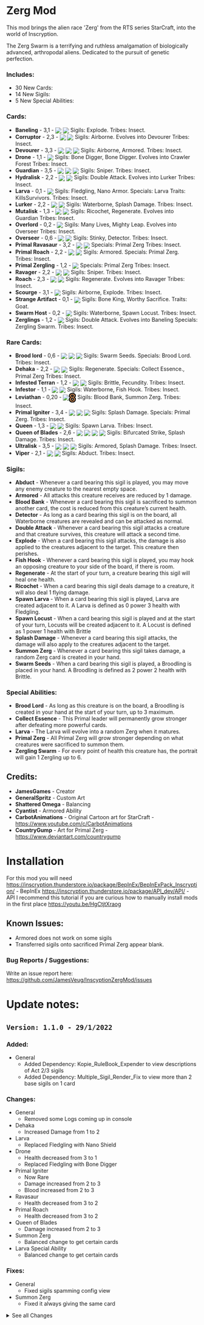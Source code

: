 # Zerg Mod
This mod brings the alien race 'Zerg' from the RTS series StarCraft, into the world of Inscryption.

The Zerg Swarm is a terrifying and ruthless amalgamation of biologically advanced, arthropodal aliens. Dedicated to the pursuit of genetic perfection.

### Includes:
- 30 New Cards:
- 14 New Sigils:
- 5 New Special Abilities:

### Cards:
- **Baneling** - 3,1 - <img align="center" src="https://tinyurl.com/2p86btxk"> <img align="center" src="https://tinyurl.com/2p86btxk"> Sigils: Explode. Tribes: Insect.
- **Corruptor** - 2,3 - <img align="center" src="https://tinyurl.com/34daekbw"> <img align="center" src="https://tinyurl.com/34daekbw"> Sigils: Airborne. Evolves into Devourer Tribes: Insect.
- **Devourer** - 3,3 - <img align="center" src="https://tinyurl.com/34daekbw"> <img align="center" src="https://tinyurl.com/34daekbw"> <img align="center" src="https://tinyurl.com/34daekbw"> Sigils: Airborne, Armored. Tribes: Insect.
- **Drone** - 1,1 - <img align="center" src="https://tinyurl.com/34daekbw"> Sigils: Bone Digger, Bone Digger. Evolves into Crawler Forest Tribes: Insect.
- **Guardian** - 3,5 - <img align="center" src="https://tinyurl.com/34daekbw"> <img align="center" src="https://tinyurl.com/34daekbw"> <img align="center" src="https://tinyurl.com/34daekbw"> Sigils: Sniper. Tribes: Insect.
- **Hydralisk** - 2,2 - <img align="center" src="https://tinyurl.com/34daekbw"> <img align="center" src="https://tinyurl.com/34daekbw"> Sigils: Double Attack. Evolves into Lurker Tribes: Insect.
- **Larva** - 0,1 - <img align="center" src="https://tinyurl.com/34daekbw"> Sigils: Fledgling, Nano Armor. Specials: Larva Traits: KillsSurvivors. Tribes: Insect.
- **Lurker** - 2,2 - <img align="center" src="https://tinyurl.com/34daekbw"> <img align="center" src="https://tinyurl.com/34daekbw"> Sigils: Waterborne, Splash Damage. Tribes: Insect.
- **Mutalisk** - 1,3 - <img align="center" src="https://tinyurl.com/34daekbw"> <img align="center" src="https://tinyurl.com/34daekbw"> Sigils: Ricochet, Regenerate. Evolves into Guardian Tribes: Insect.
- **Overlord** - 0,2 - <img align="center" src="https://tinyurl.com/34daekbw"> Sigils: Many Lives, Mighty Leap. Evolves into Overseer Tribes: Insect.
- **Overseer** - 0,6 - <img align="center" src="https://tinyurl.com/34daekbw"> <img align="center" src="https://tinyurl.com/34daekbw"> Sigils: Stinky, Detector. Tribes: Insect.
- **Primal Ravasaur** - 3,2 - <img align="center" src="https://tinyurl.com/34daekbw"> <img align="center" src="https://tinyurl.com/34daekbw"> Specials: Primal Zerg Tribes: Insect.
- **Primal Roach** - 2,2 - <img align="center" src="https://tinyurl.com/34daekbw"> <img align="center" src="https://tinyurl.com/34daekbw"> Sigils: Armored. Specials: Primal Zerg. Tribes: Insect.
- **Primal Zergling** - 1,2 - <img align="center" src="https://tinyurl.com/34daekbw"> Specials: Primal Zerg Tribes: Insect.
- **Ravager** - 2,2 - <img align="center" src="https://tinyurl.com/34daekbw"> <img align="center" src="https://tinyurl.com/34daekbw"> Sigils: Sniper. Tribes: Insect.
- **Roach** - 2,3 - <img align="center" src="https://tinyurl.com/34daekbw"> <img align="center" src="https://tinyurl.com/34daekbw"> Sigils: Regenerate. Evolves into Ravager Tribes: Insect.
- **Scourge** - 3,1 - <img align="center" src="https://tinyurl.com/34daekbw"> Sigils: Airborne, Explode. Tribes: Insect.
- **Strange Artifact** - 0,1 - <img align="center" src="https://tinyurl.com/34daekbw"> Sigils: Bone King, Worthy Sacrifice. Traits: Goat.
- **Swarm Host** - 0,2 - <img align="center" src="https://tinyurl.com/34daekbw"> Sigils: Waterborne, Spawn Locust. Tribes: Insect.
- **Zerglings** - 1,2 - <img align="center" src="https://tinyurl.com/34daekbw"> Sigils: Double Attack. Evolves into Baneling Specials: Zergling Swarm. Tribes: Insect.

### Rare Cards:
- **Brood lord** - 0,6 - <img align="center" src="https://tinyurl.com/34daekbw"> <img align="center" src="https://tinyurl.com/34daekbw"> <img align="center" src="https://tinyurl.com/34daekbw"> Sigils: Swarm Seeds. Specials: Brood Lord. Tribes: Insect.
- **Dehaka** - 2,2 - <img align="center" src="https://tinyurl.com/34daekbw"> <img align="center" src="https://tinyurl.com/34daekbw"> Sigils: Regenerate. Specials: Collect Essence., Primal Zerg Tribes: Insect.
- **Infested Terran** - 1,2 - <img align="center" src="https://tinyurl.com/2p86btxk"> <img align="center" src="https://tinyurl.com/2p86btxk"> Sigils: Brittle, Fecundity. Tribes: Insect.
- **Infestor** - 1,1 - <img align="center" src="https://tinyurl.com/34daekbw"> <img align="center" src="https://tinyurl.com/34daekbw"> Sigils: Waterborne, Fish Hook. Tribes: Insect.
- **Leviathan** - 0,20 - <img align="center" src="https://tinyurl.com/2p86btxk"><img align="center" src="https://raw.githubusercontent.com/JamesVeug/InscyptionReadmeMaker/main/Artwork/Git/cost_bone_8.png"> Sigils: Blood Bank, Summon Zerg. Tribes: Insect.
- **Primal Igniter** - 3,4 - <img align="center" src="https://tinyurl.com/34daekbw"> <img align="center" src="https://tinyurl.com/34daekbw"> <img align="center" src="https://tinyurl.com/34daekbw"> Sigils: Splash Damage. Specials: Primal Zerg. Tribes: Insect.
- **Queen** - 1,3 - <img align="center" src="https://tinyurl.com/34daekbw"> <img align="center" src="https://tinyurl.com/34daekbw"> Sigils: Spawn Larva. Tribes: Insect.
- **Queen of Blades** - 2,6 - <img align="center" src="https://tinyurl.com/34daekbw"> <img align="center" src="https://tinyurl.com/34daekbw"> <img align="center" src="https://tinyurl.com/34daekbw"> <img align="center" src="https://tinyurl.com/34daekbw"> Sigils: Bifurcated Strike, Splash Damage. Tribes: Insect.
- **Ultralisk** - 3,5 - <img align="center" src="https://tinyurl.com/34daekbw"> <img align="center" src="https://tinyurl.com/34daekbw"> <img align="center" src="https://tinyurl.com/34daekbw"> Sigils: Armored, Splash Damage. Tribes: Insect.
- **Viper** - 2,1 - <img align="center" src="https://tinyurl.com/34daekbw"> <img align="center" src="https://tinyurl.com/34daekbw"> Sigils: Abduct. Tribes: Insect.

### Sigils:
- **Abduct** - Whenever a card bearing this sigil is played, you may move any enemy creature to the nearest empty space.
- **Armored** - All attacks this creature receives are reduced by 1 damage.
- **Blood Bank** - Whenever a card bearing this sigil is sacrificed to summon another card, the cost is reduced from this creature’s current health.
- **Detector** - As long as a card bearing this sigil is on the board, all Waterborne creatures are revealed and can be attacked as normal.
- **Double Attack** - Whenever a card bearing this sigil attacks a creature and that creature survives, this creature will attack a second time.
- **Explode** - When a card bearing this sigil attacks, the damage is also applied to the creatures adjacent to the target. This creature then perishes.
- **Fish Hook** - Whenever a card bearing this sigil is played, you may hook an opposing creature to your side of the board, if there is room.
- **Regenerate** - At the start of your turn, a creature bearing this sigil will heal one health.
- **Ricochet** - When a card bearing this sigil deals damage to a creature, it will also deal 1 flying damage.
- **Spawn Larva** - When a card bearing this sigil is played, Larva are created adjacent to it. A Larva is defined as 0 power 3 health with Fledgling.
- **Spawn Locust** - When a card bearing this sigil is played and at the start of your turn, Locusts will be created adjacent to it. A Locust is defined as 1 power 1 health with Brittle
- **Splash Damage** - Whenever a card bearing this sigil attacks, the damage will also apply to the creatures adjacent to the target.
- **Summon Zerg** - Whenever a card bearing this sigil takes damage, a random Zerg card is created in your hand.
- **Swarm Seeds** - When a card bearing this sigil is played, a Broodling is placed in your hand. A Broodling is defined as 2 power 2 health with Brittle.

### Special Abilities:
- **Brood Lord** - As long as this creature is on the board, a Broodling is created in your hand at the start of your turn, up to 3 maximum.
- **Collect Essence** - This Primal leader will permanently grow stronger after defeating more powerful cards.
- **Larva** - The Larva will evolve into a random Zerg when it matures.
- **Primal Zerg** - All Primal Zerg will grow stronger depending on what creatures were sacrificed to summon them.
- **Zergling Swarm** - For every point of health this creature has, the portrait will gain 1 Zergling up to 6.


## Credits:
- **JamesGames** - Creator
- **GeneralSpritz** - Custom Art
- **Shattered Omega** - Balancing
- **Cyantist** - Armored Ability
- **CarbotAnimations** - Original Cartoon art for StarCraft - https://www.youtube.com/c/CarbotAnimations
- **CountryGump** - Art for Primal Zerg - https://www.deviantart.com/countrygump


# Installation
For this mod you will need
https://inscryption.thunderstore.io/package/BepInEx/BepInExPack_Inscryption/ - BepInEx
https://inscryption.thunderstore.io/package/API_dev/API/ - API
I recommend this tutorial if you are curious how to manually install mods in the first place https://youtu.be/HgCtjtXraog


## Known Issues:
- Armored does not work on some sigils
- Transferred sigils onto sacrificed Primal Zerg appear blank.


### Bug Reports / Suggestions:
Write an issue report here: https://github.com/JamesVeug/InscyptionZergMod/issues



# Update notes:

## `Version: 1.1.0 - 29/1/2022`
### Added:
- General
  - Added Dependency: Kopie_RuleBook_Expender to view descriptions of Act 2/3 sigils
  - Added Dependency: Multiple_Sigil_Render_Fix to view more than 2 base sigils on 1 card

### Changes:
- General
  - Removed some Logs coming up in console
- Dehaka
  - Increased Damage from 1 to 2
- Larva
  - Replaced Fledgling with Nano Shield
- Drone
  - Health decreased from 3 to 1
  - Replaced Fledgling with Bone Digger
- Primal Igniter
  - Now Rare
  - Damage increased from 2 to 3
  - Blood increased from 2 to 3
- Ravasaur
  - Health decreased from 3 to 2
- Primal Roach
  - Health decreased from 3 to 2
- Queen of Blades
  - Damage increased from 2 to 3
- Summon Zerg
  - Balanced change to get certain cards
- Larva Special Ability
  - Balanced change to get certain cards

### Fixes:
- General
  - Fixed sigils spamming config view
- Summon Zerg
  - Fixed it always giving the same card

<details>
  <summary>See all Changes</summary>


## `Version: 1.0.0 - 25/1/2022`
### Changes:
- Queen of Blades
    - Replaced Trifurcated with Bifurcated

### Fixes:
- Primal Zerg
  - Fixed Emits not showing
- Blood Bank
  - Fixed not working with triple blood
  - Fixed sacrificing with other cards still taking full hp


## `Version: 0.11.0 - 17/1/2022`
### Added:
- General
  - Added Watermark to all cards back in (Removed by mistake!)
- New Cards
  - Primal Roach
  - Primal Igniter

### Changes:
- General
  - Changed Tail of all Zerg units to Biomass except Mutalisk that has a Unique Tail image
  - Updated Leshy text for all cards and Sigils
  - Updated all rulebook descriptions
- Primal Zerg
  - Can now steal a random base sigil from any Card 
- Dehaka
  - Added Primal Zerg Special Ability
  - Sigils Dehaka steals are permanent
  - Now gains +1/+1 when killing a card stronger than him.
  - Resets at the beginning of a run now
- Corrupter
  - Health increased from 2 to 3
- Ultralisk
  - Damage increased from to to 3
- Crawler Forest
    - Added Mirror Special Icon
    - Added new Art by JamesGames
    - Crawler Forest can no longer be Sacrificed
- Fish Hook
    - No longer obtainable from WoodCarver
- Blood bank
    - Added new Art by General Spritz
- Detector
    - Added new Art by General Spritz
- Ricochet
    - Added new Art by General Spritz
- Spawn Locust
    - Added new Art by General Spritz
- Swarm Seeds
    - Added new Art by General Spritz

### Fixes:
- General
- Splash Damage
  - Fixed hitting after all other effects have triggered
- Explode
  - Fixed hitting after all other effects have triggered
- Detector
  - Fixed not revealing cards when a card is transformed into something that has Detector (Drone)


## `Version: 0.10.0 - 9/1/2022`
### Added:
- Added Primal Zergling
- Added Ravasaur
- Added Primal Zerg Special Ability
- Added Brood Lord Special Ability

### Changes:
- General
  - Changed Tail of all Zerg units to Biomass except Mutalisk that has a Unique Tail image
- Brood lord
  - Now gives 1 Broodling at the start of your turn 
- Guardian
  - Increased Power from 2 to 3
  - Decreased Health from 6 to 5
- Spawn Locust
  - Changed to Place 2 Locust on the board adjacent to the card with this sigil at the start of your turn
- Queen of Blades
  - Removed Regestate ability
  - Added Trifurcated Strike ability
  - Added Splash Damage ability
  - Reduced power from 4 to 2
  - Increased health from 4 to 6
  - Increased blood cost from 3 to 4
- Overlord
  - Added meme eye alternative portrait image
- Hydralisk
  - Added meme eye alternative portrait image
- Drone
  - Replaced Submerge with Evolve
- Locust
  - Increased Health from 1 to 2
- Abduct
  - Can now pull any card to the closest slot.
- Devourer
  - No longer Rare
- Queen
  - Now Rare
- Infested Terran
  - Now Rare
- Spawn Larva
  - No longer accessible from Wood Carver
- Summon Zerg
  - No longer accessible from Wood Carver

### Fixes:
- General
  - Some special abilities triggered twice
  

## `Version: 0.9.0 - 21/12/2021`
### New:
- Added Larva
- Added Larva Special Ability
- Added Summon Zerg Ability
- Added Blood Bank Ability

### Changes:
- General
  - Bumped API dependency from 1.12.0 to 1.13.0
  - Added JSONLoader 1.7.0 dependency
  - All cards now loaded by JSONLoader
  - All sigils now loaded by JSON
  - Updated all Portraits with higher resolution art
  - Special abilities GUID changed to jamesgames.inscryption.zergmod
- Leviathan
  - Reduced Power from 2 to 0
  - Increased Health from 10 to 20
  - Reduced Bone Cost from 10 to 8
  - Removed WhackAMole and Sharp Abilities
  - Added Blood Bank and Summon Zerg Abilities
- Mutalisk
  - Added Regenerate
- Hydralisk
  - Damage reduced from 3 to 2
  - Added Double Attack
- Strange Artifact
  - Can no longer Kill Survivors
- Squirrel
  - Reverted back to normal
- Overlord
  - Removed Fledgling
  - Added Sacrificial
  - Increased Blood from 1 to 2
- Guardian
  - Damage reduced from 4 to 2
  - Added Snipe
- Detector
  - Added new art by General Spritz
- Corrupter
  - Renamed to Corruptor
- Lurker
  - No longer rare

### Fixes:
- General
  - Infester and queen sizes not 114x94
- Viper
  - Correct Emission
- Scourge
  - Fixed Portrait offset
- Ricochet
  - Fixed Ricochet damage not setting to 1


## `Version: 0.8.0 - 5/1/2021`
### New:
- Strange Artifact

### Changes:
- General
  - Added first pass emissions to all cards except Zerglings
  - Removed rare background from cards that are not rare
- Ricochet
  - Can now be blocked by Mighty Leap
- Swarm Host
  - No longer rare. Obtainable from Trader
- Dehaka
  - Blood cost increased from 1 to 2
- Scourge
  - Damage increased to 3 from 1
  - Obtainable now

### Fixes:
- Dehaka
  - Fixed portrait not changing on boot
- Zerglings
  - Fixed portrait not changing when buffing hp at campfire
  - Fixed portrait not changing on boot
- Regestate
  - Fixed HP of egg not accounting for buffed health from fire.


## `Version: 0.7.0 - 2/12/2021`
### New:
- Crawler Forest

### Changes:
- General
  - Updated some Descriptions to be more descriptive
- Lurker
  - Removed Guard Dog Ability
  - Added Splash Damage Ability
- Drone
  - Added Submerge
  - Can now Evolve into Crawler Forest
- Double Attack
  - Can now double attack cards that are created after the initial cards death 
- Abduct
  - Can now be canceled by clicking on an empty slot
- Spawn Larva
  - Added new art by General Spritz
- Armoured
  - Renamed to Armored
- Draw Broodling's
  - Renamed to Swarm Seeds
- Draw Locust's
  - Renamed to Spawn Locust

### Fixes:
- Sometimes Abduct does not wiggle when it can not cast
- Soft lock when sacrificing a card that has the Detector sigil and has revealed submerged cards

## `Version: 0.6.0 - 28/11/2021`
### New:
- Added Collect Essence special ability
- Added Fish Hook ability
- Added Ricochet ability

### Changes:
- General
    - Updated some descriptions
- Dehaka
    - Added Collect Essence special ability
    - Portrait changes as he kills strong units
- Infestor
    - Removed Trifurcated Strike ability
    - Added Fish Hook ability
- Ultralisk
    - Now obtainable after defeating Prospector
- Mutalisk 
    - Health reverted back to 3 from 1
    - Removed Bombard ability 
    - Removed Airborne ability
    - Added Ricochet ability
- Roach
	- Health increased from 2 to 3
- Armoured ability
	- Added new art by General Spritz

### Fixes:
- Splash damage sometimes doesn't hit a
- Fixed Bombard hitting facedown cards



## `Version: 0.5.0 - 26/11/2021`
### New:
- Added Bombard ability

### Changes:
- General
  - Rebalanced drop rates of rare cards
  - Updated some descriptions
- Mutalisk
  - Health Reduced from 3 to 1
  - Regenerate ability removed
  - Bombard ability added
- Infested Terran
  - Bone cost increase from 1 to 2
- Draw Broodling's
  - Reduced cards drawn from 2 to 1
- Draw Locust's
  - Reduced cards drawn from 2 to 1
- Regestate
  - Health of egg now the same as the card it evolves into
  - Total turns to evolve now depends on health of card evolving into
- Double Attack
  - No longer hits face
    - Halved animation
- Devourer
  - Is now Rare
- Guardian
  - Is now Rare
- Ravager
  - Is now Rare
- Lurker
  - Is now Rare
  - Accessible from boss fights

### Fixes:
- Rare cards obtainable from common card map node 
- Splash damage no longer hits face down cards
- Fixed Regestate not having the Fledgling sigil to evolve the egg



## `Version: 0.4.0 - 24/11/2021` 
### New:
- Added Viper - 2,1 with Abduct
- Added Scourge - 1,1 with Explode and Airborne
- Added Corruptor - 2,2 with Airborne. Evolves into Devourer
- Added Devourer - 3,3 with Airborne and Armoured
- Added Guardian - 4,6

- Added Abduct Ability
- Added Detector Ability
- Added Explode Ability

### Changes:
- Infested Terran
	- Removed Blood cost so now its just 1 Bone
- Ravager
	- Renamed from Ravanger to Ravager
- Lurker
	- Removed Burrower ability
	- Added GuardDog ability
- Overlord
	- Removed Airborne ability
	- Added Fledgling ability
- Overseer
	- Removed Reach and Airborne abilities
	- Added Detector and Stinky abilities
- Splash Damage
	- Added new art by General Spritz
- Double Attack
    - No longer hits face

### Fixes:
- Fixed Infested Terran costing 1 Blood and 1 Bone

## `Version: 0.3.0 - 23/11/2021`
### New:
- Added Ravenger - 2,2 with Snipe
- Added Lurker - 2,2 with Submerge and Burrower

- Added Armoured Ability
- Added Splash Ability

- Added Watermark to all Zerg cards

### Changes:
- Bumped API plugin requirement to 1.12.0
- Hydralisk
	- Evolves into a Lurker
- Roach 
	- Evolves into a Ravenger
- Broodlord
	- Health changed to 6 from 4
	- Blood changed to 3 from 2
- Broodling
	- Damage changed to 2 from 1
	- Health changed to 2 from 1
- Queen of Blades 
	- Damage changed to 4 from 3
	- Health changed to 4 from 3
- Ultralisk 
	- No longer accessible from Trader
	- Removed Deathshield ability
	- Added Armoured ability
	- Added Splash Damage ability
- Baneling
	- Removed Trifurcated Strike ability
	- Added Splash Damage ability


## `Version: 0.2.0 - 22/11/2021`
### New:
- Added Drone - 1,1 with Bone digger
- Added Baneling - Rare - 3,1 with Brittle and Trifurcated Strike
- Added Swam Host - Rare - 0,2 with Draw 2 Locusts and Submerge
- Added Locus - 1,1 with Brittle
- Added Broodlord - 0,4 with Draw 2 Broodlings
- Added Bloodling - 1,1 with Brittle
- Added Infested Terran - 1,2 with Brittle and Fecundity
- Added Overseer - 0,6 - Rare with Reach and Airborne
- Added Infestor - 1,1 - Rare with Submerge and Trifurcated Strike
- Added Dehaka - 1,2 - Rare with Regenerate
- Added Leviathan - 2,10 - with Burrower and Sharp
- Added Ultralisk - 2,6 - with Death Shield

- Added Draw Broodlings ability
- Added Draw Locusts ability

### Changes:
- Overlord 
	- Evolves into Overseer
- Zerglings 
	- Evolve into Banelings
	- Portrait now shows how many zerglings as health. Max 6.
- Queen of Blades
	- No longer obtainable from Trader
- Mutalisk
	- Removed Trifurcated Strike
	- Added Regeneration
	- Damage changed to 1 from 2
	- Health changed to 3 from 1
- Double Attack
	- Added new art by General Spritz
- Regeneration
	- Added new art by General Spritz

### Fixes:
- Fixed all zerg card backgrounds showing as Rare



## `Version: 0.1.1 - 19/11/2021`
### New:
- All Zerg cards
    - Now have the Insect Trait
### Changes:
- Mutalisk 
	-	Damage changed to 2 from 3
- Larva 
	- Health reduced back to 1
- Kerrigan 
	- Renamed to Queen of Blades
- Final attack 
	- Renamed to Double Attack
- Touched up some card descriptions
- Touched up some ability dialogue

### Fixes:
- Fixed mod not working due to wrong directory
- Fixed Final attack direct attack animation
- Fixed Final attack sometimes not attacking


## `Version: 0.1.0 - 17/11/2021`
### New:
- Added Zergling - 1,2 with Final attack
- Added Roach - 2,2 with Regenerate
- Added Overlord - 0,4 with Airborne and Mighty Leap
- Added Kerrigan - 3,3 With Regestate
- Added Mutalisk - 3,1 with Airborne and Bifurcated Strike
- Added Queen - 1,3 With Spawn Larva
- Added Hydralisk - 3,2

- Added Regenerate ability
- Added Spawn Larva ability
- Added Final attack ability
- Added Regestate ability

### Changes:
- Squirrel art changed to a Larva

</details>
